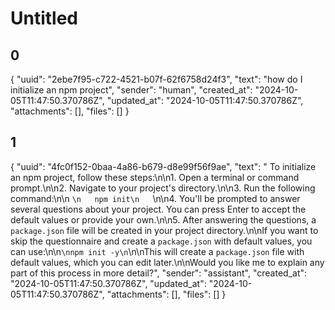 # Untitled

## 0

{
  "uuid": "2ebe7f95-c722-4521-b07f-62f6758d24f3",
  "text": "how do I initialize an npm project",
  "sender": "human",
  "created_at": "2024-10-05T11:47:50.370786Z",
  "updated_at": "2024-10-05T11:47:50.370786Z",
  "attachments": [],
  "files": []
}

## 1

{
  "uuid": "4fc0f152-0baa-4a86-b679-d8e99f56f9ae",
  "text": " To initialize an npm project, follow these steps:\n\n1. Open a terminal or command prompt.\n\n2. Navigate to your project's directory.\n\n3. Run the following command:\n\n   ```\n   npm init\n   ```\n\n4. You'll be prompted to answer several questions about your project. You can press Enter to accept the default values or provide your own.\n\n5. After answering the questions, a `package.json` file will be created in your project directory.\n\nIf you want to skip the questionnaire and create a `package.json` with default values, you can use:\n\n```\nnpm init -y\n```\n\nThis will create a `package.json` file with default values, which you can edit later.\n\nWould you like me to explain any part of this process in more detail?",
  "sender": "assistant",
  "created_at": "2024-10-05T11:47:50.370786Z",
  "updated_at": "2024-10-05T11:47:50.370786Z",
  "attachments": [],
  "files": []
}
